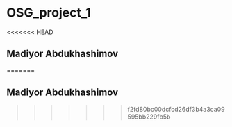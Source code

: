 # OSG_project_1
<<<<<<< HEAD
## Madiyor Abdukhashimov
=======
## Madiyor Abdukhashimov
>>>>>>> f2fd80bc00dcfcd26df3b4a3ca09595bb229fb5b
